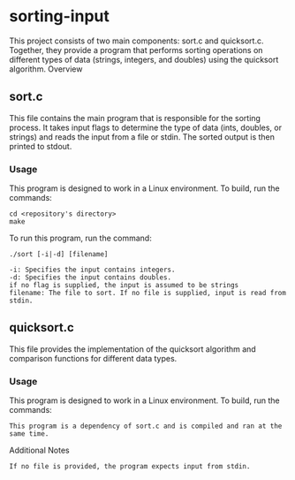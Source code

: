 # sorting-input
This project consists of two main components: sort.c and quicksort.c. Together, they provide a program that performs sorting operations on different types of data (strings, integers, and doubles) using the quicksort algorithm.
Overview

## sort.c

This file contains the main program that is responsible for the sorting process. It takes input flags to determine the type of data (ints, doubles, or strings) and reads the input from a file or stdin. The sorted output is then printed to stdout.

### Usage

This program is designed to work in a Linux environment. To build, run the commands:

    cd <repository's directory> 
    make

To run this program, run the command:

    ./sort [-i|-d] [filename]

    -i: Specifies the input contains integers.
    -d: Specifies the input contains doubles.
    if no flag is supplied, the input is assumed to be strings
    filename: The file to sort. If no file is supplied, input is read from stdin.

## quicksort.c

This file provides the implementation of the quicksort algorithm and comparison functions for different data types.


### Usage
This program is designed to work in a Linux environment. To build, run the commands:

    This program is a dependency of sort.c and is compiled and ran at the same time.

Additional Notes

    If no file is provided, the program expects input from stdin.

